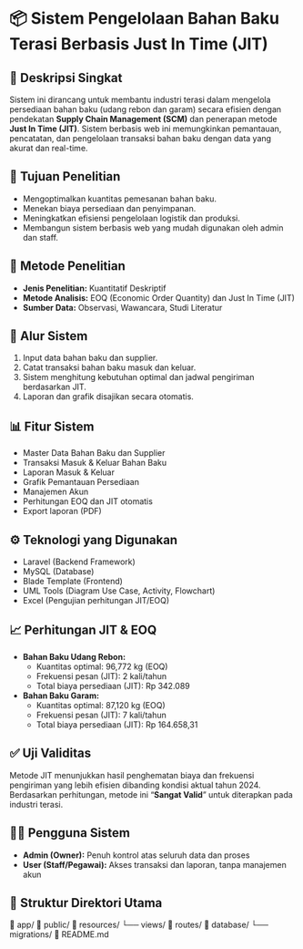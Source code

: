 # 📦 Sistem Pengelolaan Bahan Baku Terasi Berbasis Just In Time (JIT)

## 📘 Deskripsi Singkat
Sistem ini dirancang untuk membantu industri terasi dalam mengelola persediaan bahan baku (udang rebon dan garam) secara efisien dengan pendekatan **Supply Chain Management (SCM)** dan penerapan metode **Just In Time (JIT)**. Sistem berbasis web ini memungkinkan pemantauan, pencatatan, dan pengelolaan transaksi bahan baku dengan data yang akurat dan real-time.

## 🧪 Tujuan Penelitian
- Mengoptimalkan kuantitas pemesanan bahan baku.
- Menekan biaya persediaan dan penyimpanan.
- Meningkatkan efisiensi pengelolaan logistik dan produksi.
- Membangun sistem berbasis web yang mudah digunakan oleh admin dan staff.

## 🔎 Metode Penelitian
- **Jenis Penelitian:** Kuantitatif Deskriptif
- **Metode Analisis:** EOQ (Economic Order Quantity) dan Just In Time (JIT)
- **Sumber Data:** Observasi, Wawancara, Studi Literatur

## 🔁 Alur Sistem
1. Input data bahan baku dan supplier.
2. Catat transaksi bahan baku masuk dan keluar.
3. Sistem menghitung kebutuhan optimal dan jadwal pengiriman berdasarkan JIT.
4. Laporan dan grafik disajikan secara otomatis.

## 📊 Fitur Sistem
- Master Data Bahan Baku dan Supplier
- Transaksi Masuk & Keluar Bahan Baku
- Laporan Masuk & Keluar
- Grafik Pemantauan Persediaan
- Manajemen Akun
- Perhitungan EOQ dan JIT otomatis
- Export laporan (PDF)

## ⚙️ Teknologi yang Digunakan
- Laravel (Backend Framework)
- MySQL (Database)
- Blade Template (Frontend)
- UML Tools (Diagram Use Case, Activity, Flowchart)
- Excel (Pengujian perhitungan JIT/EOQ)

## 📈 Perhitungan JIT & EOQ
- **Bahan Baku Udang Rebon:**
  - Kuantitas optimal: 96,772 kg (EOQ)
  - Frekuensi pesan (JIT): 2 kali/tahun
  - Total biaya persediaan (JIT): Rp 342.089
- **Bahan Baku Garam:**
  - Kuantitas optimal: 87,120 kg (EOQ)
  - Frekuensi pesan (JIT): 7 kali/tahun
  - Total biaya persediaan (JIT): Rp 164.658,31

## ✅ Uji Validitas
Metode JIT menunjukkan hasil penghematan biaya dan frekuensi pengiriman yang lebih efisien dibanding kondisi aktual tahun 2024. Berdasarkan perhitungan, metode ini “**Sangat Valid**” untuk diterapkan pada industri terasi.

## 👩‍💻 Pengguna Sistem
- **Admin (Owner):** Penuh kontrol atas seluruh data dan proses
- **User (Staff/Pegawai):** Akses transaksi dan laporan, tanpa manajemen akun

## 📂 Struktur Direktori Utama

📁 app/
📁 public/
📁 resources/
└── views/
📁 routes/
📁 database/
└── migrations/
📄 README.md
